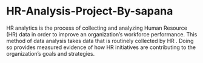 # HR-Analysis-Project-By-sapana
HR analytics is the process of collecting and analyzing Human Resource (HR) data in order to improve an organization’s workforce performance. This method of data analysis takes data that is routinely collected by HR . Doing so provides measured evidence of how HR initiatives are contributing to the organization’s goals and strategies.
